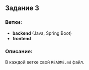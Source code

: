 ## Задание 3

### Ветки:
- **backend** (Java, Spring Boot)
- **frontend**

### Описание:
В каждой ветке свой `README.md` файл.
